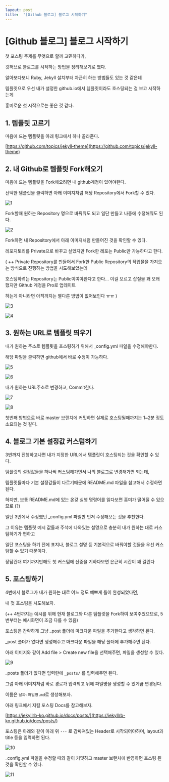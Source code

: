 ```yaml
---
layout: post
title:  "[Github 블로그] 블로그 시작하기"
---
```


# [Github 블로그] 블로그 시작하기 



첫 포스팅 주제를 무엇으로 할까 고민하다가, 

깃허브로 블로그를 시작하는 방법을 정리해보기로 했다. 

알아보다보니 Ruby, Jekyll 설치부터 차근히 하는 방법들도 있는 것 같은데 

템플릿으로 우선 내가 설정한 github.io에서 템플릿이라도 호스팅되는 걸 보고 시작하는게 

흥미로운 첫 시작으로는 좋은 것 같다. 



## 1. 템플릿 고르기

마음에 드는 템플릿을 아래 링크에서 하나 골라준다. 

[https://github.com/topics/jekyll-theme](https://github.com/topics/jekyll-theme)



## 2. 내 Github로 템플릿 Fork해오기 

마음에 드는 템플릿을 Fork해오려면 내 github계정이 있어야한다. 

선택한 템플릿을 클릭하면 아래 이미지처럼 해당 Repository에서 Fork할 수 있다.  

![1](/img/in-post/post-how-to-start-github-blog/1.png)



Fork할때 원하는 Repository 명으로 바꿔줘도 되고 일단 만들고 나중에 수정해줘도 된다. 

![2](/img/in-post/post-how-to-start-github-blog/2.png)



Fork하면 내 Repository에서 아래 이미지처럼 만들어진 것을 확인할 수 있다. 

레포지토리를 Private으로 바꾸고 싶었지만 Fork한 레포는 Public만 가능하다고 한다. 



( ++ Private Repository를 만들어서 Fork한 Public Repository의 작업물을 가져오는 방식으로 진행하는 방법을 시도해보았는데

호스팅하려는 Repository는 Public이여야한다고 한다... 이걸 모르고 삽질을 꽤 오래 했지만 Github 계정을 Pro로 업데이트 

하는게 아니라면 아직까지는 별다른 방법이 없어보인다 ㅠㅠ )

![3](/img/in-post/post-how-to-start-github-blog/3.png)

![4](/img/in-post/post-how-to-start-github-blog/4.png)



## 3. 원하는 URL로 템플릿 띄우기 

내가 원하는 주소로 템플릿을 호스팅하기 위해서 _config.yml 파일을 수정해야한다. 

해당 파일을 클릭하면 github에서 바로 수정이 가능하다.

![5](/img/in-post/post-how-to-start-github-blog/5.png)

![6](/img/in-post/post-how-to-start-github-blog/6.png)



내가 원하는 URL주소로 변경하고, Commit한다. 

![7](/img/in-post/post-how-to-start-github-blog/7.png)

![8](/img/in-post/post-how-to-start-github-blog/8.png)



첫번째 방법으로 바로 master 브랜치에 커밋하면 실제로 호스팅될때까지는 1~2분 정도 소요되는 것 같다. 



## 4. 블로그 기본 설정값 커스텀하기

3번까지 진행하고나면 내가 지정한 URL에서 템플릿이 호스팅되는 것을 확인할 수 있다. 

템플릿의 설정값들을 하나씩 커스텀해가면서 나의 블로그로 변경해가면 되는데,

템플릿들마다 기본 설정값들이 다르기때문에 README.md 파일을 참고해서 수정하면 된다. 



하지만, 보통 README.md에 있는 온갖 실행 명령어를 읽다보면 흥미가 떨어질 수 있으므로 (?)

일단 3번에서 수정했던 _config.yml 파일만 먼저 수정해보는 것을 추천한다. 



그 이유는 템플릿 예시 값들과 주석에 나와있는 설명으로 충분히 내가 원하는 대로 커스텀하기가 편하고

일단 포스팅을 하기 전에 표지나, 블로그 설명 등 기본적으로 바꿔야할 것들을 우선 커스텀할 수 있기 때문이다. 

장담컨대 여기까지만해도 첫 커스텀에 신중을 기하다보면 은근히 시간이 꽤 걸린다 



## 5. 포스팅하기

4번에서 블로그가 내가 원하는 대로 어느 정도 예쁘게 틀이 완성되었다면, 

내 첫 포스팅을 시도해보자. 

(++ 4번까지는 예시를 위해 현재 블로그와 다른 템플릿을 Fork하여 보여주었으므로, 5번부터는 예시화면이 조금 다를 수 있음)



포스팅은 간략하게 그냥 _post 폴더에 마크다운 파일을 추가한다고 생각하면 된다. 

_post 폴더가 없다면 생성해주고 마크다운 파일을 해당 폴더에 추가해주면 된다. 



 아래 이미지와 같이 Add file > Create new file을 선택해주면, 파일을 생성할 수 있다.

![9](/img/in-post/post-how-to-start-github-blog/9.png)



_posts 폴더가 없다면 입력란에 `_posts/` 를 입력해주면 된다. 

그럼 아래 이미지처럼 바로 경로가 입력되고 뒤에 파일명을 생성할 수 있게끔 변경된다.

이름은 `날짜-파일명.md`로 생성해보자.



아래 링크에서 지킬 포스팅 Docs를 참고해보자. 

[https://jekyllrb-ko.github.io/docs/posts/](https://jekyllrb-ko.github.io/docs/posts/)

포스팅은 아래와 같이 아래 위 `---` 로 감싸져있는 Header로 시작되어야하며, layout과 title 등을 입력하면 된다. 

![10](/img/in-post/post-how-to-start-github-blog/10.png)



_config.yml 파일을 수정할 때와 같이 커밋하고 master 브랜치에 반영하면 포스팅 된 것을 확인할 수 있다. 

![11](/img/in-post/post-how-to-start-github-blog/11.png)

